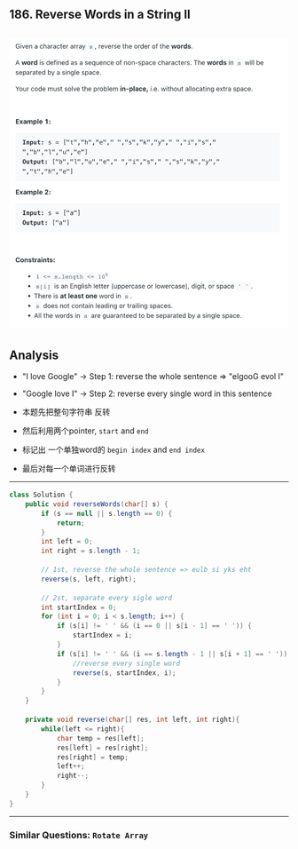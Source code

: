 ## 186. Reverse Words in a String II
![](img/2023-03-27-12-43-26.png)
---
## Analysis

- "I love Google" -> Step 1: reverse the whole sentence => "elgooG evol I"
- "Google love I" -> Step 2: reverse every single word in this sentence


- 本题先把整句字符串 反转
- 然后利用两个pointer,  `start` and `end`
- 标记出 一个单独word的 `begin index` and `end index`
- 最后对每一个单词进行反转


---
```java
class Solution {
    public void reverseWords(char[] s) {
        if (s == null || s.length == 0) {
            return;
        }
        int left = 0;
        int right = s.length - 1;

        // 1st, reverse the whole sentence => eulb si yks eht
        reverse(s, left, right);
        
        // 2st, separate every sigle word
        int startIndex = 0;
        for (int i = 0; i < s.length; i++) {
            if (s[i] != ' ' && (i == 0 || s[i - 1] == ' ')) {
                startIndex = i;
            }
            if (s[i] != ' ' && (i == s.length - 1 || s[i + 1] == ' ')) {
                //reverse every single word
                reverse(s, startIndex, i);
            }
        }
    }
    
    private void reverse(char[] res, int left, int right){
        while(left <= right){
            char temp = res[left];
            res[left] = res[right];
            res[right] = temp;
            left++;
            right--;
        }
    }
}
```

---

### Similar Questions: `Rotate Array`